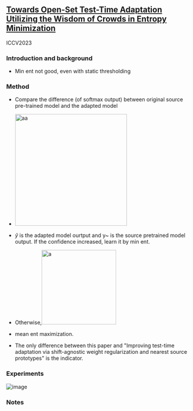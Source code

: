 ## [Towards Open-Set Test-Time Adaptation Utilizing the Wisdom of Crowds in Entropy Minimization](https://arxiv.org/pdf/2308.06879.pdf)
ICCV2023

### Introduction and background
- Min ent not good, even with static thresholding

### Method
- Compare the difference (of softmax output) between original source pre-trained model and the adapted model
- <img width=300 alt="aa" src="https://github.com/Jo-wang/Daily-Paper-Reading/assets/46414159/358d8a2d-b1cd-45fe-a255-d1f87971b299">
- $\hat{y}$ is the adapted model ourtput and y~ is the source pretrained model output. If the confidence increased, learn it by min ent.
- Otherwise,<img width=200 alt="a" src="https://github.com/Jo-wang/Daily-Paper-Reading/assets/46414159/36cace78-2c80-464d-bc8c-6898d3ee6c91">
- mean ent maximization.

- The only difference between this paper and "Improving test-time adaptation via shift-agnostic weight regularization and nearest source prototypes" is the indicator.


### Experiments
![image](https://github.com/Jo-wang/Daily-Paper-Reading/assets/46414159/037bed03-bae8-4556-8222-e8ce9465a1c8)

### Notes
